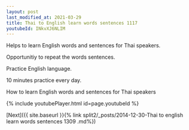 ```yaml
---
layout: post
last_modified_at: 2021-03-29
title: Thai to English learn words sentences 1117 
youtubeId: INkvXJ6NLIM
---
```

 
 
Helps to learn English words and sentences for Thai speakers.

Opportunitiy to repeat the words sentences. 

Practice English language. 
 
10 minutes practice every day. 
 
How to learn English words and sentences for Thai speakers 
 
{% include youtubePlayer.html id=page.youtubeId %}
 
 
[Next]({{ site.baseurl }}{% link  split2/_posts/2014-12-30-Thai to english learn words sentences 1309 .md%})
 
